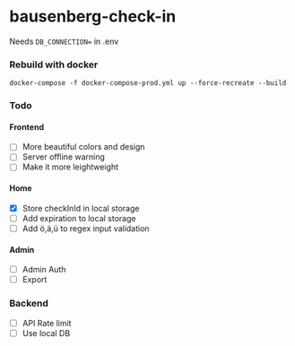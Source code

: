 # bausenberg-check-in

Needs `DB_CONNECTION=` in .env

### Rebuild with docker

```
docker-compose -f docker-compose-prod.yml up --force-recreate --build
```

### Todo

#### Frontend

- [ ] More beautiful colors and design
- [ ] Server offline warning
- [ ] Make it more leightweight

#### Home

- [x] Store checkInId in local storage
- [ ] Add expiration to local storage
- [ ] Add ö,ä,ü to regex input validation

#### Admin

- [ ] Admin Auth
- [ ] Export

### Backend

- [ ] API Rate limit
- [ ] Use local DB
